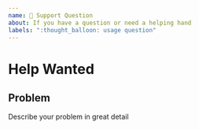 ```yaml
---
name: 📓 Support Question
about: If you have a question or need a helping hand
labels: ":thought_balloon: usage question"
---
```


# Help Wanted

## Problem
Describe your problem in great detail
